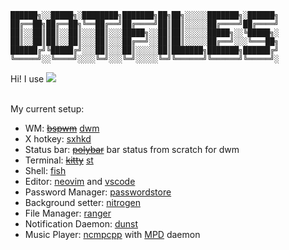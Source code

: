     ██████╗░░█████╗░████████╗███████╗██╗██╗░░░░░███████╗░██████╗
    ██╔══██╗██╔══██╗╚══██╔══╝██╔════╝██║██║░░░░░██╔════╝██╔════╝
    ██║░░██║██║░░██║░░░██║░░░█████╗░░██║██║░░░░░█████╗░░╚█████╗░
    ██║░░██║██║░░██║░░░██║░░░██╔══╝░░██║██║░░░░░██╔══╝░░░╚═══██╗
    ██████╔╝╚█████╔╝░░░██║░░░██║░░░░░██║███████╗███████╗██████╔╝
    ╚═════╝░░╚════╝░░░░╚═╝░░░╚═╝░░░░░╚═╝╚══════╝╚══════╝╚═════╝░
Hi! I use <a href="https://www.archlinux.org/"><img src="https://img.shields.io/badge/Arch-BTW-blue?logo=arch%20linux"></a><br><br>

My current setup:

- WM: ~~[bspwm](https://github.com/baskerville/bspwm)~~ [dwm](https://dwm.suckless.org/)
- X hotkey: [sxhkd](https://github.com/baskerville/sxhkd)
- Status bar: ~~[polybar](https://github.com/polybar/polybar)~~ bar status from scratch for dwm
- Terminal: ~~[kitty](https://github.com/kovidgoyal/kitty)~~ [st](https://st.suckless.org/)
- Shell: [fish](https://github.com/fish-shell/fish-shell)
- Editor: [neovim](https://github.com/neovim/neovim) and [vscode](https://github.com/microsoft/vscode)
- Password Manager: [passwordstore](https://git.zx2c4.com/password-store)
- Background setter: [nitrogen](https://github.com/l3ib/nitrogen)
- File Manager: [ranger](https://github.com/ranger/ranger)
- Notification Daemon: [dunst](https://github.com/dunst-project/dunst)
- Music Player: [ncmpcpp](https://github.com/ncmpcpp/ncmpcpp) with [MPD](https://github.com/MusicPlayerDaemon/MPD) daemon
